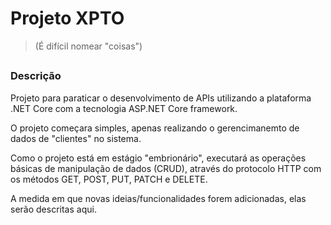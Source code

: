 



# Projeto XPTO
>(É difícil nomear "coisas")

##
### Descrição

Projeto para paraticar o desenvolvimento de APIs utilizando a plataforma .NET Core com a tecnologia ASP.NET Core framework.

O projeto começara simples, apenas realizando o gerencimanemto de dados de "clientes" no sistema.

Como o projeto está em estágio "embrionário", executará as operações básicas de manipulação de dados (CRUD), através do protocolo HTTP com os métodos GET, POST, PUT, PATCH e DELETE.

A medida em que novas ideias/funcionalidades forem adicionadas, elas serão descritas aqui.